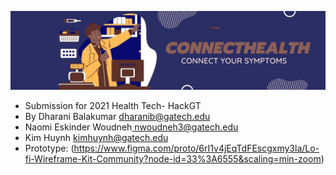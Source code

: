 ![Connect-Health](/app/src/main/res/drawable-v24/logo.jpg)
* Submission for 2021 Health Tech- HackGT
* By Dharani Balakumar [dharanib@gatech.edu](mailto:dharanib@gatech.edu)
* Naomi Eskinder Woudneh[ nwoudneh3@gatech.edu](mailto:nwoudneh3@gatech.edu)
* Kim Huynh [kimhuynh@gatech.edu](mailto:kimhuynh@gatech.edu)
* Prototype: (https://www.figma.com/proto/6rI1v4jEqTdFEscgxmy3la/Lo-fi-Wireframe-Kit-Community?node-id=33%3A6555&scaling=min-zoom)
